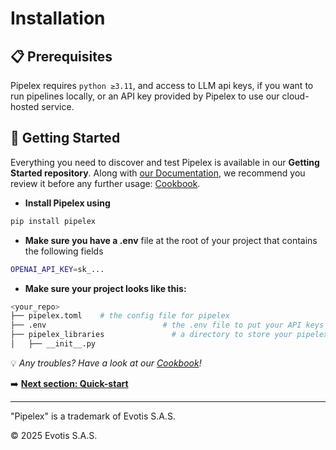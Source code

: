 # Installation

## 📋 Prerequisites

Pipelex requires `python ≥3.11`, and access to LLM api keys, if you want to run pipelines locally, or an API key provided by Pipelex to use our cloud-hosted service.

## 🧭 Getting Started

Everything you need to discover and test Pipelex is available in our **Getting Started repository**.
Along with [our Documentation](../Quick-start/Quick-start.md), we recommend you review it before any further usage: [Cookbook](https://github.com/Pipelex/pipelex-cookbook).

- **Install Pipelex using**

```bash
pip install pipelex
```

- **Make sure you have a .env** file at the root of your project that contains the following fields

```bash
OPENAI_API_KEY=sk_...
```

- **Make sure your project looks like this:**

```bash
<your_repo>
├── pipelex.toml    # the config file for pipelex
├── .env                          # the .env file to put your API keys and other pipelex variables in
├── pipelex_libraries               # a directory to store your pipelex related code
│   ├── __init__.py
```

💡 _Any troubles? Have a look at our [Cookbook](https://github.com/Pipelex/pipelex-cookbook)!_

:arrow_right: [**Next section: Quick-start**](../Quick-start/Quick-start.md)

---

"Pipelex" is a trademark of Evotis S.A.S.

© 2025 Evotis S.A.S.

